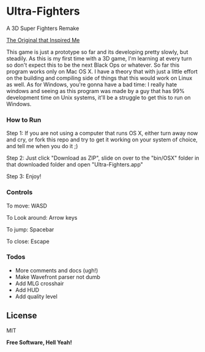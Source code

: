 # Ultra-Fighters

A 3D Super Fighters Remake

[The Original that Inspired Me](http://www.twoplayergames.org/play/592-Super_Fighters.html)

This game is just a prototype so far and its developing pretty slowly, but steadily. As this is my first time with 
a 3D game, I'm learning at every turn so don't expect this to be the next Black Ops or whatever. 
So far this program works only on Mac OS X. I have a theory that with just a little effort on the building and 
compiling side of things that this would work on Linux as well. As for Windows, you're gonna have a bad time: I 
really hate windows and seeing as this program was made by a guy that has 99% development time on Unix systems, 
it'll be a struggle to get this to run on Windows.


### How to Run

Step 1: If you are not using a computer that runs OS X, either turn away now and cry, or fork this repo and try to 
get it working on your system of choice, and tell me when you do it ;)

Step 2: Just click "Download as ZIP", slide on over to the "bin/OSX" folder in that downloaded folder and open 
"Ultra-Fighters.app"

Step 3: Enjoy!


### Controls

To move: WASD

To Look around: Arrow keys

To jump: Spacebar

To close: Escape

### Todos
 - More comments and docs (ugh!)
 - Make Wavefront parser not dumb
 - Add MLG crosshair
 - Add HUD
 - Add quality level


License
----

MIT


**Free Software, Hell Yeah!**
